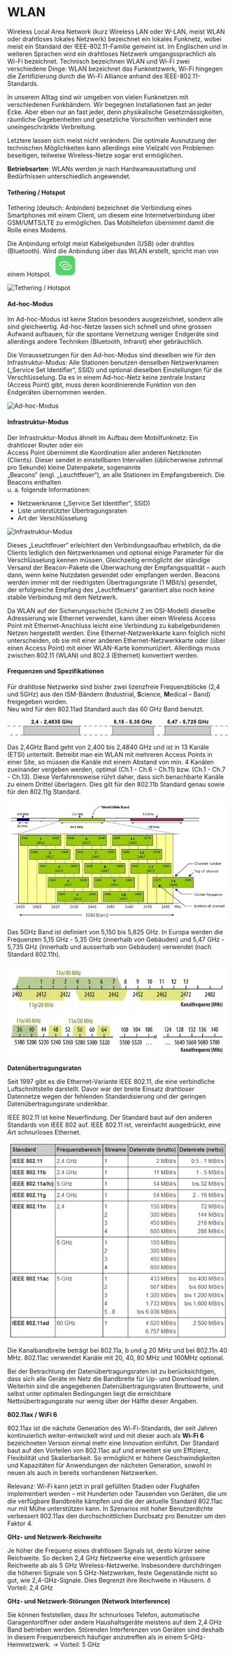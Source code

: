 # WLAN

Wireless Local Area Network (kurz Wireless LAN oder W-LAN, meist WLAN oder drahtloses lokales Netzwerk) bezeichnet ein lokales Funknetz, wobei meist ein Standard der IEEE-802.11-Familie gemeint ist. Im Englischen und in weiteren Sprachen wird ein drahtloses Netzwerk umgangssprachlich als Wi-Fi bezeichnet. Technisch bezeichnen WLAN und Wi-Fi zwei verschiedene Dinge: WLAN bezeichnet das Funknetzwerk, Wi-Fi hingegen die Zertifizierung durch die Wi-Fi Alliance anhand des IEEE-802.11-Standards.

In unserem Alltag sind wir umgeben von vielen Funknetzen mit verschiedenen Funkbändern. Wir begegnen Installationen fast an jeder Ecke. Aber eben nur an fast jeder, denn physikalische Gesetzmässigkeiten, räumliche Gegebenheiten und gesetzliche Vorschriften verhindert eine uneingeschränkte Verbreitung.

Letztere lassen sich meist nicht verändern. Die optimale Ausnutzung der technischen Möglichkeiten kann allerdings eine Vielzahl von Problemen beseitigen, teilweise Wireless-Netze sogar erst ermöglichen.

**Betriebsarten**: WLANs werden je nach Hardwareausstattung und Bedürfnissen unterschiedlich angewendet.

#### Tethering / Hotspot

Tethering (deutsch: Anbinden) bezeichnet die Verbindung eines Smartphones mit einem Client, um diesem eine Internetverbindung über GSM/UMTS/LTE zu ermöglichen. Das Mobiltelefon übernimmt damit die Rolle eines Modems.

Die Anbindung erfolgt meist Kabelgebunden (USB) oder drahtlos (Bluetooth). Wird die Anbindung über das WLAN erstellt, spricht man von einem Hotspot. <img src="../../.gitbook/assets/hotspot.jpg" alt="" data-size="line">

![Tethering / Hotspot](../../.gitbook/assets/wlan\_tethering\_hotspot.png)

#### Ad-hoc-Modus

Im Ad-hoc-Modus ist keine Station besonders ausgezeichnet, sondern alle sind gleichwertig. Ad-hoc-Netze lassen sich schnell und ohne grossen Aufwand aufbauen, für die spontane Vernetzung weniger Endgeräte sind allerdings andere Techniken (Bluetooth, Infrarot) eher gebräuchlich.

Die Voraussetzungen für den Ad-hoc-Modus sind dieselben wie für den Infrastruktur-Modus: Alle Stationen benutzen denselben Netzwerknamen („Service Set Identifier“, SSID) und optional dieselben Einstellungen für die Verschlüsselung. Da es in einem Ad-hoc-Netz keine zentrale Instanz (Access Point) gibt, muss deren koordinierende Funktion von den Endgeräten übernommen werden.

![Ad-hoc-Modus](<../../.gitbook/assets/wlan\_thetering\_ad hoc.png>)

#### Infrastruktur-Modus

Der Infrastruktur-Modus ähnelt im Aufbau dem Mobilfunknetz: Ein drahtloser Router oder ein\
Access Point übernimmt die Koordination aller anderen Netzknoten (Clients). Dieser sendet in einstellbaren Intervallen (üblicherweise zehnmal pro Sekunde) kleine Datenpakete, sogenannte\
„Beacons“ (engl. „Leuchtfeuer“), an alle Stationen im Empfangsbereich. Die Beacons enthalten\
u. a. folgende Informationen:

* Netzwerkname („Service Set Identifier“, SSID)
* Liste unterstützter Übertragungsraten
* Art der Verschlüsselung

![Infrastruktur-Modus](<../../.gitbook/assets/wlan\_Infrastruktur Modus.png>)

Dieses „Leuchtfeuer“ erleichtert den Verbindungsaufbau erheblich, da die Clients lediglich den Netzwerknamen und optional einige Parameter für die Verschlüsselung kennen müssen. Gleichzeitig ermöglicht der ständige Versand der Beacon-Pakete die Überwachung der Empfangsqualität – auch dann, wenn keine Nutzdaten gesendet oder empfangen werden. Beacons werden immer mit der niedrigsten Übertragungsrate (1 MBit/s) gesendet, der erfolgreiche Empfang des „Leuchtfeuers“ garantiert also noch keine stabile Verbindung mit dem Netzwerk.

Da WLAN auf der Sicherungsschicht (Schicht 2 im OSI-Modell) dieselbe Adressierung wie Ethernet verwendet, kann über einen Wireless Access Point mit Ethernet-Anschluss leicht eine Verbindung zu kabelgebundenen Netzen hergestellt werden. Eine Ethernet-Netzwerkkarte kann folglich nicht unterscheiden, ob sie mit einer anderen Ethernet-Netzwerkkarte oder (über einen Access Point) mit einer WLAN-Karte kommuniziert. Allerdings muss zwischen 802.11 (WLAN) und 802.3 (Ethernet) konvertiert werden.

#### Frequenzen und Spezifikationen

Für drahtlose Netzwerke sind bisher zwei lizenzfreie Frequenzblöcke (2,4 und 5GHz) aus den ISM-Bändern (**I**ndustrial, **S**cience, **M**edical – Band) freigegeben worden.\
Neu wird für den 802.11ad Standard auch das 60 GHz Band benutzt.

![IMS Band](<../../.gitbook/assets/Wlan IMS Band.png>)

Das 2,4GHz Band geht von 2,400 bis 2,4840 GHz und ist in 13 Kanäle (ETSI) unterteilt. Betreibt man ein WLAN mit mehreren Access Points in einer Site, so müssen die Kanäle mit einem Abstand von min. 4 Kanälen zueinander vergeben werden, optimal (Ch.1 - Ch.6 - Ch.11) bzw. (Ch.1 - Ch.7 - Ch.13). Diese Verfahrensweise rührt daher, dass sich benachbarte Kanäle zu einem Drittel überlagern. Dies gilt für den 802.11b Standard genau sowie für den 802.11g Standard.

![WLAN Bandbreiten](<../../.gitbook/assets/WLAN Bandbreiten.jpg>)

Das 5GHz Band ist definiert von 5,150 bis 5,825 GHz. In Europa werden die Frequenzen 5,15 GHz - 5,35 GHz (innerhalb von Gebäuden) und 5,47 GHz - 5,735 GHz (innerhalb und ausserhalb von Gebäuden) verwendet (nach Standard 802.11h).

![WLAN Kanalfrequenzen](<../../.gitbook/assets/WLAN Kanalfrequenzen.jpg>)

**Datenübertragungsraten**

Seit 1997 gibt es die Ethernet-Variante IEEE 802.11, die eine verbindliche Luftschnittstelle darstellt. Davor war der breite Einsatz drahtloser Datennetze wegen der fehlenden Standardisierung und der geringen Datenübertragungsrate undenkbar.

IEEE 802.11 ist keine Neuerfindung. Der Standard baut auf den anderen Standards von IEEE 802 auf. IEEE 802.11 ist, vereinfacht ausgedrückt, eine Art schnurloses Ethernet.

![Tabelle IIE 802.11](<../../.gitbook/assets/wlan IEEE 802.11.png>)

Die Kanalbandbreite beträgt bei 802.11a, b und g 20 MHz und bei 802.11n 40 MHz. 802.11ac verwendet Kanäle mit 20, 40, 80 MHz und 160MHz optional.

Bei der Betrachtung der Datenübertragungsraten ist zu berücksichtigen, dass sich alle Geräte im Netz die Bandbreite für Up- und Download teilen. Weiterhin sind die angegebenen Datenübertragungsraten Bruttowerte, und selbst unter optimalen Bedingungen liegt die erreichbare Nettoübertragungsrate nur wenig über der Hälfte dieser Angaben.

**802.11ax / WiFi 6**

802.11ax ist die nächste Generation des Wi-Fi-Standards, der seit Jahren kontinuierlich weiter-entwickelt wird und mit dieser auch als **Wi-Fi 6** bezeichneten Version einmal mehr eine Innovation einführt. Der Standard baut auf den Vorteilen von 802.11ac auf und erweitert sie um Effizienz, Flexibilität und Skalierbarkeit. So ermöglicht er höhere Geschwindigkeiten und Kapazitäten für Anwendungen der nächsten Generation, sowohl in neuen als auch in bereits vorhandenen Netzwerken.

Relevanz: Wi-Fi kann jetzt in prall gefüllten Stadien oder Flughäfen implementiert werden – mit Hunderten oder Tausenden von Geräten, die um die verfügbare Bandbreite kämpfen und die der aktuelle Standard 802.11ac nur mit Mühe unterstützen kann. In Szenarios mit hoher Benutzerdichte verbessert 802.11ax den durchschnittlichen Durchsatz pro Benutzer um den Faktor 4.

**GHz- und Netzwerk-Reichweite**

Je höher die Frequenz eines drahtlosen Signals ist, desto kürzer seine Reichweite. So decken 2,4 GHz Netzwerke eine wesentlich grössere Reichweite ab als 5 GHz Wireless-Netzwerke. Insbesondere durchdringen die höheren Signale von 5 GHz-Netzwerken, feste Gegenstände nicht so gut, wie 2,4-GHz-Signale. Dies Begrenzt ihre Reichweite in Häusern. ð Vorteil: 2,4 GHz

&#x20;**GHz- und Netzwerk-Störungen (Network Interference)**

Sie können feststellen, dass Ihr schnurloses Telefon, automatische Garagentoröffner oder andere Haushaltsgeräte meistens auf dem 2,4 GHz Band betrieben werden. Störenden Interferenzen von Geräten sind deshalb in diesem Frequenzbereich häufiger anzutreffen als in einem 5-GHz-Heimnetzwerk. -> Vorteil: 5 GHz
